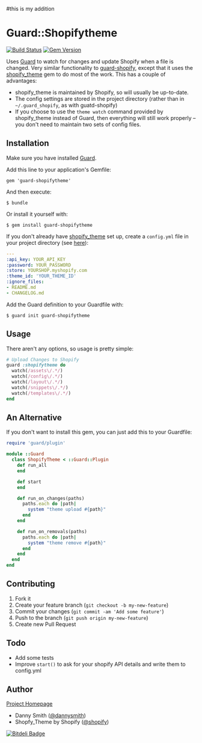 ﻿#this is my addition
# Guard::Shopifytheme
[![Build Status](https://travis-ci.org/dannysmith/guard-shopifytheme.png?branch=master)](https://travis-ci.org/dannysmith/guard-shopifytheme) [![Gem Version](https://badge.fury.io/rb/guard-shopifytheme.png)](http://badge.fury.io/rb/guard-shopifytheme)

Uses [Guard](https://github.com/guard/guard) to watch for changes and update Shopify when a file is changed. Very similar functionality to [guard-shopify](https://github.com/1337807/guard-shopify), except that it uses the [shopify_theme](https://github.com/Shopify/shopify_theme) gem to do most of the work. This has a couple of advantages:

* shopify_theme is maintained by Shopify, so will usually be up-to-date.
* The config settings are stored in the project directory (rather than in `~/.guard_shopify`, as with guatd-shopify)
* If you choose to use the `theme watch` command provided by shopify_theme instead of Guard, then everything will still work properly – you don't need to maintain two sets of config files.

## Installation
Make sure you have installed [Guard](https://github.com/guard/guard).

Add this line to your application's Gemfile:

    gem 'guard-shopifytheme'

And then execute:

    $ bundle

Or install it yourself with:

    $ gem install guard-shopifytheme

If you don't already have [shopify_theme](https://github.com/Shopify/shopify_theme) set up, create a `config.yml` file in your project directory (see [here](https://github.com/Shopify/shopify_theme#usage)):

````yaml
---
:api_key: YOUR_API_KEY
:password: YOUR_PASSWORD
:store: YOURSHOP.myshopify.com
:theme_id: 'YOUR_THEME_ID'
:ignore_files:
- README.md
- CHANGELOG.md
````

Add the Guard definition to your Guardfile with:

    $ guard init guard-shopifytheme

## Usage
There aren't any options, so usage is pretty simple:

````ruby
# Upload Changes to Shopify
guard :shopifytheme do
  watch(/assets\/.*/)
  watch(/config\/.*/)
  watch(/layout\/.*/)
  watch(/snippets\/.*/)
  watch(/templates\/.*/)
end
````


## An Alternative
If you don't want to install this gem, you can just add this to your Guardfile:

````ruby
require 'guard/plugin'

module ::Guard
  class ShopifyTheme < ::Guard::Plugin
    def run_all
    end

    def start
    end

    def run_on_changes(paths)
      paths.each do |path|
        system "theme upload #{path}"
      end
    end

    def run_on_removals(paths)
      paths.each do |path|
        system "theme remove #{path}"
      end
    end
  end
end
````

## Contributing
1. Fork it
2. Create your feature branch (`git checkout -b my-new-feature`)
3. Commit your changes (`git commit -am 'Add some feature'`)
4. Push to the branch (`git push origin my-new-feature`)
5. Create new Pull Request

## Todo
- Add some tests
- Improve `start()` to ask for your shopify API details and write them to config.yml

## Author
[Project Homepage](http://dannysmith.github.io/guard-shopifytheme)

- Danny Smith ([@dannysmith](http://github.com/dannysmith))
- Shopfy_Theme by Shopify ([@shopify](https://github.com/Shopify))


[![Bitdeli Badge](https://d2weczhvl823v0.cloudfront.net/dannysmith/guard-shopifytheme/trend.png)](https://bitdeli.com/free "Bitdeli Badge")

